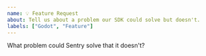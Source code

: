 ```yaml
---
name: 💡 Feature Request
about: Tell us about a problem our SDK could solve but doesn't.
labels: ["Godot", "Feature"]
---
```


What problem could Sentry solve that it doesn't?
